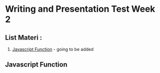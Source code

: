 # **Writing and Presentation Test Week 2**

## List Materi :

1. [Javascript Function](https://github.com/abilsabili50/Writing-and-Presentation-Test/tree/main/week-2#javascript-function) - going to be added

## Javascript Function
